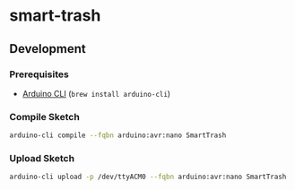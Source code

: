 # smart-trash

## Development

### Prerequisites

- [Arduino CLI](https://arduino.github.io/arduino-cli/0.35/getting-started/) (`brew install arduino-cli`)

### Compile Sketch

```bash
arduino-cli compile --fqbn arduino:avr:nano SmartTrash
```

### Upload Sketch

```bash
arduino-cli upload -p /dev/ttyACM0 --fqbn arduino:avr:nano SmartTrash
```
